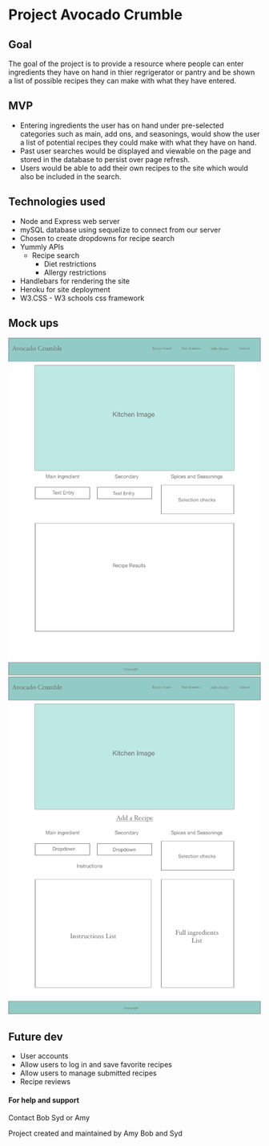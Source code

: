 # Project Avocado Crumble

## Goal
The goal of the project is to provide a resource where people can enter ingredients they have on hand in thier regrigerator or pantry and be shown a list of possible recipes they can make with what they have entered.

## MVP
* Entering ingredients the user has on hand under pre-selected categories such as main, add ons, and seasonings, would show the user a list of potential recipes they could make with what they have on hand.
* Past user searches would be displayed and viewable on the page and stored in the database to persist over page refresh.
* Users would be able to add their own recipes to the site which would also be included in the search.

## Technologies used
* Node and Express web server
* mySQL database using sequelize to connect from our server
* Chosen to create dropdowns for recipe search
* Yummly APIs
  * Recipe search
    * Diet restrictions
    * Allergy restrictions
* Handlebars for rendering the site
* Heroku for site deployment
* W3.CSS - W3 schools css framework

## Mock ups
![recipe search](readmeimg/Mockup1.png "Recipe Search")  
![add recipe](readmeimg/Mockup2.png "Recipe Search")

## Future dev
* User accounts
 * Allow users to log in and save favorite recipes
 * Allow users to manage submitted recipes
* Recipe reviews

#### For help and support
Contact Bob Syd or Amy

Project created and maintained by Amy Bob and Syd
